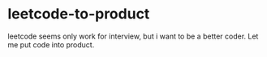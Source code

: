 # leetcode-to-product
leetcode seems only work for interview, but i want to be a better coder. Let me put code into product.
